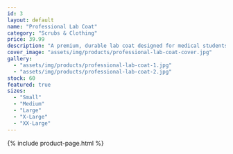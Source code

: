 ```yaml
---
id: 3
layout: default
name: "Professional Lab Coat"
category: "Scrubs & Clothing"
price: 39.99
description: "A premium, durable lab coat designed for medical students and professionals. Made from high-quality fabric, this coat offers comfort and protection during long hours in the clinic or lab."
cover_image: "assets/img/products/professional-lab-coat-cover.jpg"
gallery:
  - "assets/img/products/professional-lab-coat-1.jpg"
  - "assets/img/products/professional-lab-coat-2.jpg"
stock: 60
featured: true
sizes:
  - "Small"
  - "Medium"
  - "Large"
  - "X-Large"
  - "XX-Large"
---
```

{% include product-page.html %}